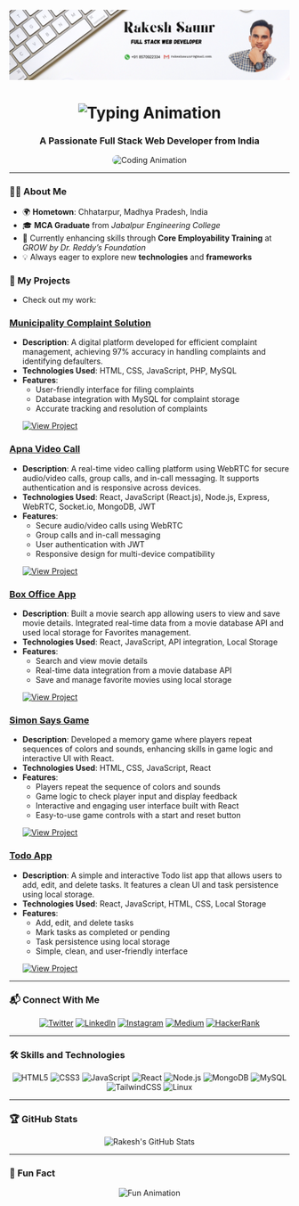 ![Banner](https://github.com/rakeshsaunr/rakeshsaunr/blob/main/Rakesh%20Saunr_Linkrdin-Banner.png)

<h1 align="center">
  <img src="https://readme-typing-svg.herokuapp.com?font=Times+New+Roman&size=40&duration=3000&pause=1000&color=A80FFA&center=true&vCenter=true&width=600&lines=Hi+%F0%9F%91%8B%2C+I'm+Rakesh+Saunr" alt="Typing Animation">
</h1>

<h3 align="center">A Passionate Full Stack Web Developer from India</h3>

<p align="center">
  <img src="https://media.giphy.com/media/qgQUggAC3Pfv687qPC/giphy.gif" alt="Coding Animation" width="600" height="300" style="border-radius: 10px;">
</p>

---

### 👨‍💻 About Me
- 🌍 **Hometown**: Chhatarpur, Madhya Pradesh, India  
- 🎓 **MCA Graduate** from *Jabalpur Engineering College*  
- 🔭 Currently enhancing skills through **Core Employability Training** at *GROW by Dr. Reddy’s Foundation*  
- 💡 Always eager to explore new **technologies** and **frameworks**  

### 🚀 My Projects
- Check out my work:
### **[Municipality Complaint Solution](https://municipalitycomplaintsolution.netlify.app/)**
- **Description**: A digital platform developed for efficient complaint management, achieving 97% accuracy in handling complaints and identifying defaulters.
- **Technologies Used**: HTML, CSS, JavaScript, PHP, MySQL
- **Features**:
  - User-friendly interface for filing complaints
  - Database integration with MySQL for complaint storage
  - Accurate tracking and resolution of complaints
  <p align="left">
    <a href="https://municipalitycomplaintsolution.netlify.app/" target="_blank">
      <img src="https://img.shields.io/badge/View%20Project-%2300B0FF.svg?style=for-the-badge&logo=Google&logoColor=white" alt="View Project">
    </a>
  </p>

### **[Apna Video Call](https://apna-video-call.netlify.app/)**
- **Description**: A real-time video calling platform using WebRTC for secure audio/video calls, group calls, and in-call messaging. It supports authentication and is responsive across devices.
- **Technologies Used**: React, JavaScript (React.js), Node.js, Express, WebRTC, Socket.io, MongoDB, JWT
- **Features**:
  - Secure audio/video calls using WebRTC
  - Group calls and in-call messaging
  - User authentication with JWT
  - Responsive design for multi-device compatibility
  <p align="left">
    <a href="https://apna-video-call.netlify.app/" target="_blank">
      <img src="https://img.shields.io/badge/View%20Project-%2300B0FF.svg?style=for-the-badge&logo=Google&logoColor=white" alt="View Project">
    </a>
  </p>

### **[Box Office App](https://box-officeapp.netlify.app/)**
- **Description**: Built a movie search app allowing users to view and save movie details. Integrated real-time data from a movie database API and used local storage for Favorites management.
- **Technologies Used**: React, JavaScript, API integration, Local Storage
- **Features**:
  - Search and view movie details
  - Real-time data integration from a movie database API
  - Save and manage favorite movies using local storage
  <p align="left">
    <a href="https://box-officeapp.netlify.app/" target="_blank">
      <img src="https://img.shields.io/badge/View%20Project-%2300B0FF.svg?style=for-the-badge&logo=Google&logoColor=white" alt="View Project">
    </a>
  </p>

### **[Simon Says Game](https://joyful-sorbet-174cc5.netlify.app/)**
- **Description**: Developed a memory game where players repeat sequences of colors and sounds, enhancing skills in game logic and interactive UI with React.
- **Technologies Used**: HTML, CSS, JavaScript, React
- **Features**:
  - Players repeat the sequence of colors and sounds
  - Game logic to check player input and display feedback
  - Interactive and engaging user interface built with React
  - Easy-to-use game controls with a start and reset button
  <p align="left">
    <a href="https://joyful-sorbet-174cc5.netlify.app/" target="_blank">
      <img src="https://img.shields.io/badge/View%20Project-%2300B0FF.svg?style=for-the-badge&logo=Google&logoColor=white" alt="View Project">
    </a>
  </p>

### **[Todo App](https://todotaskmanagementweb.netlify.app/)**
- **Description**: A simple and interactive Todo list app that allows users to add, edit, and delete tasks. It features a clean UI and task persistence using local storage.
- **Technologies Used**: React, JavaScript, HTML, CSS, Local Storage
- **Features**:
  - Add, edit, and delete tasks
  - Mark tasks as completed or pending
  - Task persistence using local storage
  - Simple, clean, and user-friendly interface
  <p align="left">
    <a href="https://todotaskmanagementweb.netlify.app/" target="_blank">
      <img src="https://img.shields.io/badge/View%20Project-%2300B0FF.svg?style=for-the-badge&logo=Google&logoColor=white" alt="View Project">
    </a>
  </p>


---

### 📬 Connect With Me
<p align="center">
  <a href="https://twitter.com/rakesh-saunr" target="_blank"><img src="https://img.shields.io/badge/Twitter-%231DA1F2.svg?style=for-the-badge&logo=Twitter&logoColor=white" alt="Twitter"></a>
  <a href="https://www.linkedin.com/in/rakesh-saunr-4471021a1/" target="_blank"><img src="https://img.shields.io/badge/LinkedIn-%230A66C2.svg?style=for-the-badge&logo=LinkedIn&logoColor=white" alt="LinkedIn"></a>
  <a href="https://instagram.com/rakeshsaunrofficial" target="_blank"><img src="https://img.shields.io/badge/Instagram-%23E4405F.svg?style=for-the-badge&logo=Instagram&logoColor=white" alt="Instagram"></a>
  <a href="https://medium.com/rakeshsaunr" target="_blank"><img src="https://img.shields.io/badge/Medium-%2312100E.svg?style=for-the-badge&logo=Medium&logoColor=white" alt="Medium"></a>
  <a href="https://www.hackerrank.com/rakeshsaunr" target="_blank"><img src="https://img.shields.io/badge/HackerRank-%2300EA64.svg?style=for-the-badge&logo=HackerRank&logoColor=white" alt="HackerRank"></a>
</p>

---

### 🛠️ Skills and Technologies
<p align="center">
  <img src="https://img.shields.io/badge/HTML5-%23E34F26.svg?style=for-the-badge&logo=HTML5&logoColor=white" alt="HTML5">
  <img src="https://img.shields.io/badge/CSS3-%231572B6.svg?style=for-the-badge&logo=CSS3&logoColor=white" alt="CSS3">
  <img src="https://img.shields.io/badge/JavaScript-%23F7DF1E.svg?style=for-the-badge&logo=JavaScript&logoColor=black" alt="JavaScript">
  <img src="https://img.shields.io/badge/React-%2361DAFB.svg?style=for-the-badge&logo=React&logoColor=black" alt="React">
  <img src="https://img.shields.io/badge/Node.js-%23339933.svg?style=for-the-badge&logo=Node.js&logoColor=white" alt="Node.js">
  <img src="https://img.shields.io/badge/MongoDB-%2347A248.svg?style=for-the-badge&logo=MongoDB&logoColor=white" alt="MongoDB">
  <img src="https://img.shields.io/badge/MySQL-%234479A1.svg?style=for-the-badge&logo=MySQL&logoColor=white" alt="MySQL">
  <img src="https://img.shields.io/badge/TailwindCSS-%2306B6D4.svg?style=for-the-badge&logo=TailwindCSS&logoColor=white" alt="TailwindCSS">
  <img src="https://img.shields.io/badge/Linux-%23FCC624.svg?style=for-the-badge&logo=Linux&logoColor=black" alt="Linux">
</p>

---

### 🏆 GitHub Stats
<p align="center">
  <img src="https://github-readme-stats.vercel.app/api?username=rakeshsaunr&show_icons=true&theme=transparent&hide_title=true&count_private=true&hide_border=true" alt="Rakesh's GitHub Stats">
</p>


---

### 🎉 Fun Fact
<p align="center">
  <img src="https://media.giphy.com/media/f9XgHHnPnDjOF1hWpl/giphy.gif" alt="Fun Animation" width="300">
</p>
